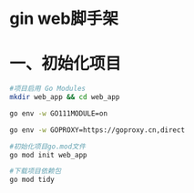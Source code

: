 # gin web脚手架

# 一、初始化项目

```bash
#项目启用 Go Modules
mkdir web_app && cd web_app

go env -w GO111MODULE=on

go env -w GOPROXY=https://goproxy.cn,direct

#初始化项目go.mod文件
go mod init web_app

#下载项目依赖包
go mod tidy
```